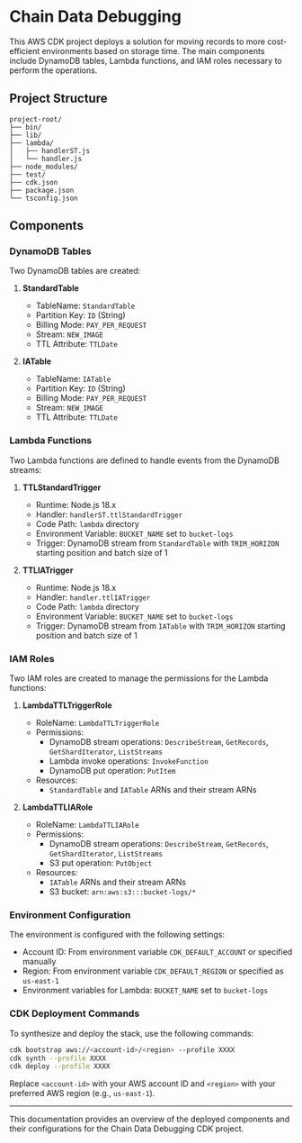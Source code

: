 # Chain Data Debugging

This AWS CDK project deploys a solution for moving records to more cost-efficient environments based on storage time. The main components include DynamoDB tables, Lambda functions, and IAM roles necessary to perform the operations.

## Project Structure

```
project-root/
├── bin/
├── lib/
├── lambda/
│   ├── handlerST.js
│   └── handler.js
├── node_modules/
├── test/
├── cdk.json
├── package.json
└── tsconfig.json
```

## Components

### DynamoDB Tables

Two DynamoDB tables are created:

1. **StandardTable**
    - TableName: `StandardTable`
    - Partition Key: `ID` (String)
    - Billing Mode: `PAY_PER_REQUEST`
    - Stream: `NEW_IMAGE`
    - TTL Attribute: `TTLDate`

2. **IATable**
    - TableName: `IATable`
    - Partition Key: `ID` (String)
    - Billing Mode: `PAY_PER_REQUEST`
    - Stream: `NEW_IMAGE`
    - TTL Attribute: `TTLDate`

### Lambda Functions

Two Lambda functions are defined to handle events from the DynamoDB streams:

1. **TTLStandardTrigger**
    - Runtime: Node.js 18.x
    - Handler: `handlerST.ttlStandardTrigger`
    - Code Path: `lambda` directory
    - Environment Variable: `BUCKET_NAME` set to `bucket-logs`
    - Trigger: DynamoDB stream from `StandardTable` with `TRIM_HORIZON` starting position and batch size of 1

2. **TTLIATrigger**
    - Runtime: Node.js 18.x
    - Handler: `handler.ttlIATrigger`
    - Code Path: `lambda` directory
    - Environment Variable: `BUCKET_NAME` set to `bucket-logs`
    - Trigger: DynamoDB stream from `IATable` with `TRIM_HORIZON` starting position and batch size of 1

### IAM Roles

Two IAM roles are created to manage the permissions for the Lambda functions:

1. **LambdaTTLTriggerRole**
    - RoleName: `LambdaTTLTriggerRole`
    - Permissions:
        - DynamoDB stream operations: `DescribeStream`, `GetRecords`, `GetShardIterator`, `ListStreams`
        - Lambda invoke operations: `InvokeFunction`
        - DynamoDB put operation: `PutItem`
    - Resources:
        - `StandardTable` and `IATable` ARNs and their stream ARNs

2. **LambdaTTLIARole**
    - RoleName: `LambdaTTLIARole`
    - Permissions:
        - DynamoDB stream operations: `DescribeStream`, `GetRecords`, `GetShardIterator`, `ListStreams`
        - S3 put operation: `PutObject`
    - Resources:
        - `IATable` ARNs and their stream ARNs
        - S3 bucket: `arn:aws:s3:::bucket-logs/*`

### Environment Configuration

The environment is configured with the following settings:

- Account ID: From environment variable `CDK_DEFAULT_ACCOUNT` or specified manually
- Region: From environment variable `CDK_DEFAULT_REGION` or specified as `us-east-1`
- Environment variables for Lambda: `BUCKET_NAME` set to `bucket-logs`

### CDK Deployment Commands

To synthesize and deploy the stack, use the following commands:

```bash
cdk bootstrap aws://<account-id>/<region> --profile XXXX
cdk synth --profile XXXX
cdk deploy --profile XXXX
```

Replace `<account-id>` with your AWS account ID and `<region>` with your preferred AWS region (e.g., `us-east-1`).

---

This documentation provides an overview of the deployed components and their configurations for the Chain Data Debugging CDK project.